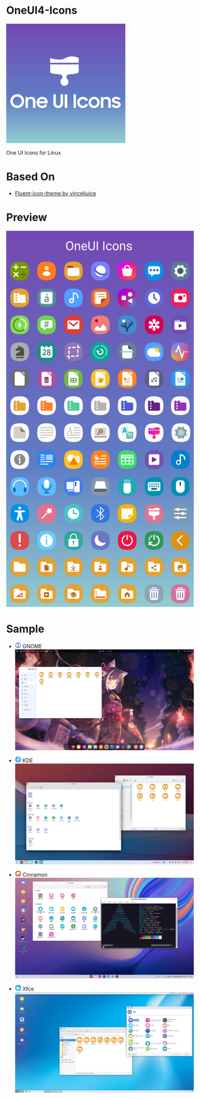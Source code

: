 # OneUI4-Icons

[<img src="logo.png" width="320"/>](logo.png)

One UI Icons for Linux

# Based On
* [Fluent-icon-theme by vinceliuice](https://github.com/vinceliuice/Fluent-icon-theme)

# Preview
![Preview](preview/preview.png)

# Sample
* <img src = "OneUI/scalable/apps/gnome.svg" width="16" height="16"> GNOME
![GNOME](screenshots/screenshot-gnome.png)

* <img src = "OneUI/scalable/apps/kdeapp.svg" width="16" height="16"> KDE
![KDE](screenshots/screenshot-kde.png)

* <img src = "OneUI/scalable/apps/desktop-environment-cinnamon.svg" width="16" height="16"> Cinnamon
![Cinnamon](screenshots/screenshot-cinnamon.png)

* <img src = "OneUI/scalable/apps/desktop-environment-xfce.svg" width="16" height="16"> Xfce
![Xfce](screenshots/screenshot-xfce.png)

